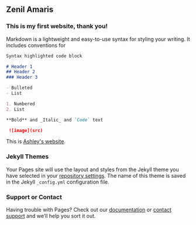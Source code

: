 ## Zenil Amaris

### This is my first website, thank you!

Markdown is a lightweight and easy-to-use syntax for styling your writing. It includes conventions for

```markdown
Syntax highlighted code block

# Header 1
## Header 2
### Header 3

- Bulleted
- List

1. Numbered
2. List

**Bold** and _Italic_ and `Code` text

 ![image](src)
```

This is [Ashley's website](index.html).

### Jekyll Themes

Your Pages site will use the layout and styles from the Jekyll theme you have selected in your [repository settings](https://github.com/ZenilAmaris/polyprojects/settings/pages). The name of this theme is saved in the Jekyll `_config.yml` configuration file.

### Support or Contact

Having trouble with Pages? Check out our [documentation](https://docs.github.com/categories/github-pages-basics/) or [contact support](https://support.github.com/contact) and we’ll help you sort it out.
